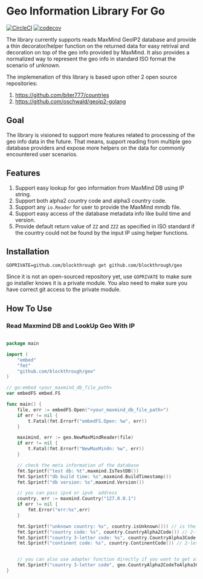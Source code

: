# Geo Information Library For Go
[![CircleCI](https://circleci.com/gh/blockthrough/geo.svg?style=svg&circle-token=b0554d26f90621f9996755fe9fd6665e74cabcbe)](<https://app.circleci.com/pipelines/github/blockthrough/geo?branch=master>) [![codecov](https://codecov.io/gh/blockthrough/geo/branch/master/graph/badge.svg?token=DK6KZBFHML)](https://codecov.io/gh/blockthrough/geo)


The library currently supports reads MaxMind GeoIP2 database and provide a thin decorator/helper function on the returned data for easy retrival and decoration on top of the geo info provided by MaxMind. It also provides a normalized way to represent the geo info in standard ISO format the scenario of unknown.

The implemenation of this library is based upon other 2 open source repositories:

1. https://github.com/biter777/countries 
2. https://github.com/oschwald/geoip2-golang


## Goal
The library is visioned to support more features related to processing of the geo info data in the future. That means, support reading from multiple geo database providers and expose more helpers on the data for commonly encountered user scenarios.


## Features
1. Support easy lookup for geo information from MaxMind DB using IP string.
2. Support both alpha2 country code and alpha3 country code.
3. Support any `io.Reader` for user to provide the MaxMind mmdb file.
4. Support easy access of the database metadata info like build time and version.
4. Provide default return value of `ZZ` and `ZZZ` as specified in ISO standard if the country could not be found by the input IP using helper functions.


## Installation
```
GOPRIVATE=github.com/blockthrough get github.com/blockthrough/geo
```

Since it is not an open-sourced repository yet, use `GOPRIVATE` to make sure go installer knows it is a private module. You also need to make sure you have correct git access to the private module.


## How To Use

### Read Maxmind DB and LookUp Geo With IP
```go

package main 

import (
    "embed"
    "fmt"
    "github.com/blockthrough/geo"
)

// go:embed <your_maxmind_db_file_path>
var embedFS embed.FS

func main() {
    file, err := embedFS.Open("<your_maxmind_db_file_path>")
	if err != nil {
		t.Fatal(fmt.Errorf("embedFS.Open: %w", err))
	}

	maximind, err := geo.NewMaxMindReader(file)
	if err != nil {
		t.Fatal(fmt.Errorf("NewMaxMindn: %w", err))
	}

    // check the meta information of the database
    fmt.Sprintf("test db: %t",maxmind.IsTestDB())
    fmt.Sprintf("db build time: %s",maxmind.BuildTimestamp())
    fmt.Sprintf("db version: %s",maxmind.Version())

    // you can pass ipv4 or ipv6  address
    country, err := maxmind.Country("127.0.0.1")
    if err != nil {
        fmt.Error("err:%s",err)
    }

    fmt.Sprintf("unknown country: %s", country.isUnknown())) // is the country unknown?
    fmt.Sprintf("country code: %s", country.CountryAlpha2Code()) // 2-letter country code
    fmt.Sprintf("country 3-letter code: %s", country.CountryAlpha3Code()) // 3-letter country code
    fmt.Sprintf("continent code: %s", country.ContinentCode()) // 2-letter continent code


    // you can also use adapter function directly if you want to get alpha3 code
    fmt.Sprintf("country 3-letter code", geo.CountryAlpha2CodeToAlpha3Code(country.CountryAlpha2Code()))
}

```


